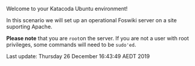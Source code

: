 Welcome to your Katacoda Ubuntu environment!

In this scenario we will set up an operational Foswiki server on a site suporting Apache.

**Please note** that you are `root`on the server.
If you are not a user with root privileges, some commands will need to be `sudo'ed`.



Last update: Thursday 26 December  16:43:49 AEDT 2019
